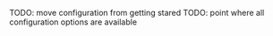 TODO: move configuration from getting stared
TODO: point where all configuration options are available